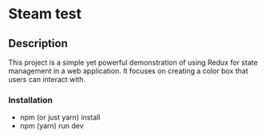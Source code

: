 # Steam test

## Description

This project is a simple yet powerful demonstration of using Redux for state management in a web application. It focuses on creating a color box that users can interact with.

### Installation

- npm (or just yarn) install
- npm (yarn) run dev
